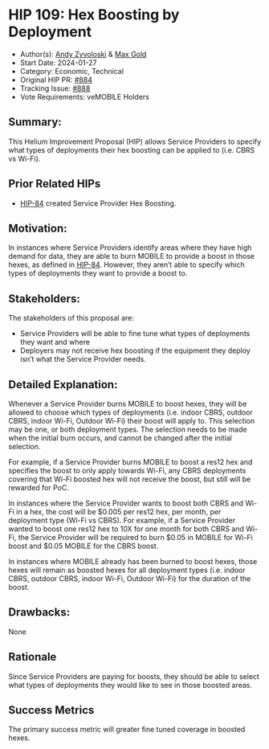 # HIP 109: Hex Boosting by Deployment

- Author(s): [Andy Zyvoloski](https://github.com/heatedlime) &  [Max Gold](https://github.com/maxgold91)
- Start Date: 2024-01-27
- Category: Economic, Technical
- Original HIP PR: [#884](https://github.com/helium/HIP/pull/884)
- Tracking Issue: [#888](https://github.com/helium/HIP/issues/888)
- Vote Requirements: veMOBILE Holders

## Summary:

This Helium Improvement Proposal (HIP) allows Service Providers to specify what types of deployments their hex boosting can be applied to (i.e. CBRS vs Wi-Fi).

## Prior Related HIPs

- [HIP-84](https://github.com/helium/HIP/blob/main/0084-service-provider-hex-boosting.md) created Service Provider Hex Boosting.

## Motivation:
In instances where Service Providers identify areas where they have high demand for data, they are able to burn MOBILE to provide a boost in those hexes, as defined in [HIP-84](https://github.com/helium/HIP/blob/main/0084-service-provider-hex-boosting.md). However, they aren’t able to specify which types of deployments they want to provide a boost to. 


## Stakeholders:

The stakeholders of this proposal are:
- Service Providers will be able to fine tune what types of deployments they want and where
- Deployers may not receive hex boosting if the equipment they deploy isn’t what the Service Provider needs.

## Detailed Explanation:
Whenever a Service Provider burns MOBILE to boost hexes, they will be allowed to choose which types of deployments (i.e. indoor CBRS, outdoor CBRS, indoor Wi-Fi, Outdoor Wi-Fi) their boost will apply to. This selection may be one, or both deployment types. The selection needs to be made when the initial burn occurs, and cannot be changed after the initial selection. 

For example, if a Service Provider burns MOBILE to boost a res12 hex and specifies the boost to only apply towards Wi-Fi, any CBRS deployments covering that Wi-Fi boosted hex will not receive the boost, but still will be rewarded for PoC.

In instances where the Service Provider wants to boost both CBRS and Wi-Fi in a hex, the cost will be $0.005 per res12 hex, per month, per deployment type (Wi-Fi vs CBRS). For example, if a Service Provider wanted to boost one res12 hex to 10X for one month for both CBRS and Wi-Fi, the Service Provider will be required to burn $0.05 in MOBILE for Wi-Fi boost and $0.05 MOBILE for the CBRS boost. 

In instances where MOBILE already has been burned to boost hexes, those hexes will remain as boosted hexes for all deployment types (i.e. indoor CBRS, outdoor CBRS, indoor Wi-Fi, Outdoor Wi-Fi) for the duration of the boost.


## Drawbacks:
None

## Rationale
Since Service Providers are paying for boosts, they should be able to select what types of deployments they would like to see in those boosted areas. 


## Success Metrics
The primary success metric will greater fine tuned coverage in boosted hexes. 


